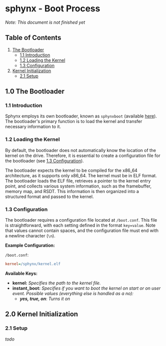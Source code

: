 # sphynx - Boot Process

*Note: This document is not finished yet*

## Table of Contents

1. [The Bootloader](#10-the-bootloader)
   - [1.1 Introduction](#11-introduction)
   - [1.2 Loading the Kernel](#12-loading-the-kernel)
   - [1.3 Configuration](#13-configuration)
2. [Kernel Initialization](#20-kernel-initialization)
   - [2.1 Setup](#21-setup)

## 1.0 The Bootloader

### 1.1 Introduction

Sphynx employs its own bootloader, known as `sphynxboot` (available [here](https://github.com/sphynxos/sphynxboot)). The bootloader's primary function is to load the kernel and transfer necessary information to it.

### 1.2 Loading the Kernel

By default, the bootloader does not automatically know the location of the kernel on the drive. Therefore, it is essential to create a configuration file for the bootloader (see [1.3 Configuration](#13-configuration)).

The bootloader expects the kernel to be compiled for the x86_64 architecture, as it supports only x86_64. The kernel must be in ELF format. The bootloader loads the ELF file, retrieves a pointer to the kernel entry point, and collects various system information, such as the framebuffer, memory map, and RSDT. This information is then organized into a structured format and passed to the kernel.

### 1.3 Configuration

The bootloader requires a configuration file located at `/boot.conf`. This file is straightforward, with each setting defined in the format `key=value`. Note that values cannot contain spaces, and the configuration file must end with a newline character (`\n`). 

**Example Configuration:**

`/boot.conf`:
```ini
kernel=/sphynx/kernel.elf
```

**Available Keys:**

- **kernel:** *Specifies the path to the kernel file.*
- **instant_boot:** *Specifies if you want to boot the kernel on start or on user event. Possible values (everything else is handled as a no):*
   - ***yes, true, on***: *Turns it on*

## 2.0 Kernel Initialization

### 2.1 Setup

*todo*